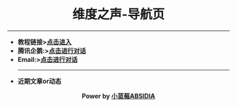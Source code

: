 <h1 align="center">维度之声-导航页</h1>
<hr />
<ul>
<li><strong>教程链接&gt;<a href="https://blog.absidia.top/?p=36">点击进入</a>
<li><strong>腾讯企鹅:&gt;<a href="https://wpa.qq.com/msgrd?v=3&uin=2742983278&site=qq&menu=yes">点击进行对话</a>
<li><strong>Email:&gt;<a href="mailto:zerotide@qq.com">点击进行对话</a>
<hr />
<li><strong>近期文章or动态
<script type='text/javascript' src='https://blog.absidia.top/index.php?key=355e40e5dca972ae82b8559270c81af0&cid=0&rows=6'></script>
</ul>	
<p align="center">
  Power by <a href="https://absidia.top/">小蓝莓ABSIDIA</a>
</p></div>
</div>
<script>